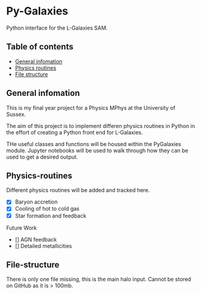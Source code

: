 # Py-Galaxies
Python interface for the L-Galaxies SAM. 

## Table of contents
* [General infomation](#General-infomation)
* [Physics routines](#Physics-routines)
* [File structure](#File-structure)

## General infomation
This is my final year project for a Physics MPhys at the University of Sussex.

The aim of this project is to implement differen physics routines in Python in the effort of creating a Python front end
for L-Galaxies. 
	
THe useful classes and functions will be housed within the PyGalaxies module. Jupyter notebooks will be used to walk through
how they can be used to get a desired output.

## Physics-routines
Different physics routines will be added and tracked here.

- [x] Baryon accretion
- [x] Cooling of hot to cold gas
- [x] Star formation and feedback

Future Work
- [] AGN feedback
- [] Detailed metallicities


## File-structure

There is only one file missing, this is the main halo input. Cannot be stored on GitHub as it is > 100mb.
